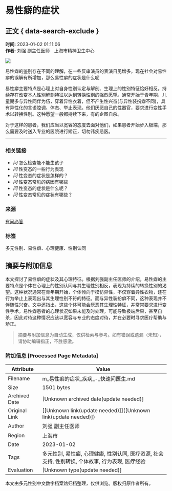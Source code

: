 # 易性癖的症状

## 正文 { data-search-exclude }


**时间:** 2023-01-02 01:11:06  
**作者:** 刘强 副主任医师　上海市精神卫生中心  

![](//u1.120askimages.com/6/7/1/94807176)

易性癖的鉴别存在不同的理解，在一些反串演员的表演日见增多，现在社会对易性癖的误解有所增加，那么易性癖的症状是什么呢

易性癖主要特点是心理上对自身性别认定与解剖、生理上的性别特征恰好相反。持续存在改变本人性别解剖特征以达到转换性别的强烈愿望。通常开始于青年期，儿童期多与异性同伴为伍，穿着异性衣着，但不产生性兴奋(与异性装扮癖不同)，具有异性化的言语腔调、体态、举止表现。他们厌恶自己的性器官，要求进行变性手术以转换性别。这种愿望一般都持续下来，有的企图自杀。

对于这样的患者，我们应当以宽容的态度去面对他们，如果患者开始步入极端，那么需要及时送入专业的医院进行矫正，切勿讳疾忌医。

---

### 相关链接

- _问_ 怎么检查能不能生孩子
- _问_ 性变态的一些行为表现
- _问_ 性变态的症状是怎样的？
- _问_ 性变态常见的病因有哪些
- _问_ 性变态的症状是什么呢？
- _问_ 性变态常见的症状有哪些？

### 来源
[有问必答](http://m.120ask.com/)  

### 标签
多元性别、易性癖、心理健康、性别认同
<!-- tcd_original_link http://m.120ask.com/jibing/xingbiantai/123217.html -->


## 摘要与附加信息

<!-- tcd_abstract -->
本文探讨了易性癖的症状及其心理特征。根据刘强副主任医师的介绍，易性癖的主要特点是个体在心理上的性别认同与其生理性别相反，表现为持续的转换性别的渴望。这种状况通常在青年期开始，个体倾向于模仿异性，不仅穿着异性衣物，还在行为举止上表现出与其生理性别不符的特征。而与异性装扮癖不同，这种表现并不伴随性兴奋。文中还指出，这些个体可能会厌恶其生理性特征，并常常要求进行变性手术。易性癖患者的心理状况如果未能及时处理，可能导致极端后果，甚至自杀，因此对待这种情况应该以宽容与专业的态度对待，并在必要时寻求医疗帮助与矫正。
<!-- tcd_abstract_end -->

> 摘要与附加信息为自动生成，仅供检索与参考。如有错误或遗漏（未知），请协助编辑指正，不胜感激。

### 附加信息 [Processed Page Metadata]

| Attribute       | Value                                  |
|-----------------|----------------------------------------|
| Filename        | m_易性癖的症状_疾病_-_快速问医生.md                             |
| Size            | 1501 bytes                           |
| Archived Date   | [Unknown archived date(update needed)]                             |
| Original Link   | [[Unknown link(update needed)]]([Unknown link(update needed)])                       |
| Author          | 刘强 副主任医师                               |
| Region          | 上海市                               |
| Date            | 2023-01-02                                 |
| Tags            | 多元性别, 易性癖, 心理健康, 性别认同, 医疗资源, 社会支持, 性别转换, 个体故事, 行为表现, 医疗经验                                 |
| Evaluation            | [Unknown type(update needed)]                                 |
<!-- tcd_table_end -->

本文由多元性别中文数字档案馆归档整理，仅供浏览。版权归原作者所有。
